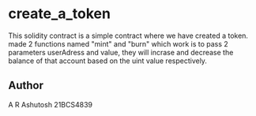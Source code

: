 # create_a_token

This solidity contract is a simple contract where we have created a token. made 2 functions named "mint" and "burn" which work is to pass 2 parameters userAdress and value, they will incrase and decrease the balance of that account based on the uint value respectively.

## Author

A R Ashutosh
21BCS4839


